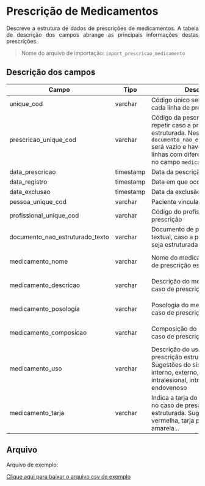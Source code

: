 # Prescrição de Medicamentos
<p align="justify"> 
Descreve a estrutura de dados de prescrições de medicamentos. A tabela de descrição dos campos abrange as principais informações destas prescrições.
 </p>

> Nome do arquivo de importação: `import_prescricao_medicamento`


 ## Descrição dos campos

| Campo                       | Tipo      | Descrição                                                                  | Restrição       |
|-----------------------------|-----------|----------------------------------------------------------------------------|-----------------|
| unique_cod                 | varchar     | Código único sem repetição para cada linha de prescrição                       |  Obrigatório            |
| prescricao_unique_cod     | varchar | Código da pescrição. Pode repetir caso a prescrição seja estruturada. Nesse caso o campo `documento_nao_estruturado_texto` será vazio e haverá uma ou mais linhas com diferentes conteúdos no campo `medicamento_nome`                                       |  Obrigatório               |
| data_prescricao          | timestamp     | Data da pescrição                |                 |
| data_registro    | timestamp     | Data em que ocorreu o registro   | Obrigatório                |
| data_exclusao | timestamp     |   Data da exclusão da prescrição       |                 |
| pessoa_unique_cod            | varchar | Paciente vinculado à prescrição    |   Obrigatório              |
| profissional_unique_cod               | varchar | Código do profissional que fez a prescrição              |  Obrigatório               |
| documento_nao_estruturado_texto     | varchar   | Documento de prescrição textual,  caso a prescrição não seja estruturada                                |  Obrigatório se `medicamento_nome` estiver em branco                |
| medicamento_nome     | varchar   | Nome do medicamento, no caso de prescrição estruturada                               |  Obrigatório se `documento_nao_estruturado_texto` estiver em branco               |
| medicamento_descricao     | varchar   | Descrição do medicamento, no caso de prescrição estruturada                              | Não deve ser informado se `documento_nao_estruturado_texto` for preenchido                |
| medicamento_posologia     | varchar   | Posologia do medicamento, no caso de prescrição estruturada                               | Não deve ser informado se `documento_nao_estruturado_texto` for preenchido                |
| medicamento_composicao     |  varchar  | Composição do medicamento, no caso de prescrição estruturada                        | Não deve ser informado se `documento_nao_estruturado_texto` for preenchido                |
| medicamento_uso     |  varchar |  Descrição do uso, no caso de prescrição estruturada. Sugestões do sistema: tópico, interno, externo, oral, nasal, intralesional, intramuscular, endovenoso               | Não deve ser informado se `documento_nao_estruturado_texto` for preenchido                |
| medicamento_tarja     |  varchar  | Indica a tarja do medicamento, no caso de prescrição estruturada. Sugestões: tarja vermelha, tarja preta, tarja amarela...                      | Não deve ser informado se `documento_nao_estruturado_texto` for preenchido                |

## Arquivo
<p align="justify">Arquivo de exemplo:</p>

[Clique aqui para baixar o arquivo csv de exemplo](arquivos_exemplos/prescricao_medicamento.csv ':ignore')